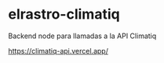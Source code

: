 # elrastro-climatiq

Backend node para llamadas a la API Climatiq

https://climatiq-api.vercel.app/
